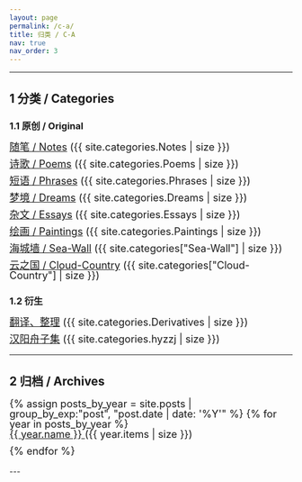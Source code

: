 ```yaml
---
layout: page
permalink: /c-a/
title: 归类 / C-A
nav: true
nav_order: 3
---
```


---

## 1 分类 / Categories

### 1.1 原创 / Original

<ul style="line-height: 1; font-size: 18px; list-style: none; padding-left: 0;">
  <li style="margin-bottom: 12px;"><a href="/blog/category/notes/" style="font-size: inherit;">随笔 / Notes</a> ({{ site.categories.Notes | size }})</li>
  <li style="margin-bottom: 12px;"><a href="/blog/category/poems/" style="font-size: inherit;">诗歌 / Poems</a> ({{ site.categories.Poems | size }})</li>
  <li style="margin-bottom: 12px;"><a href="/blog/category/phrases/" style="font-size: inherit;">短语 / Phrases</a> ({{ site.categories.Phrases | size }})</li>
  <li style="margin-bottom: 12px;"><a href="/blog/category/dreams/" style="font-size: inherit;">梦境 / Dreams</a> ({{ site.categories.Dreams | size }})</li>
  <li style="margin-bottom: 12px;"><a href="/blog/category/essays/" style="font-size: inherit;">杂文 / Essays</a> ({{ site.categories.Essays | size }})</li>
  <li style="margin-bottom: 12px;"><a href="/blog/category/paintings/" style="font-size: inherit;">绘画 / Paintings</a> ({{ site.categories.Paintings | size }})</li>
  <li style="margin-bottom: 12px;"><a href="/blog/category/sea-wall/" style="font-size: inherit;">海城墙 / Sea-Wall</a> ({{ site.categories["Sea-Wall"] | size }})</li>
  <li style="margin-bottom: 12px;"><a href="/blog/category/cloud-country/" style="font-size: inherit;">云之国 / Cloud-Country</a> ({{ site.categories["Cloud-Country"] | size }})</li>
</ul>

### 1.2 衍生

<ul style="line-height: 1; font-size: 18px; list-style: none; padding-left: 0;">
  <li style="margin-bottom: 12px;"><a href="/blog/category/derivatives/" style="font-size: inherit;">翻译、整理</a> ({{ site.categories.Derivatives | size }})</li>
  <li style="margin-bottom: 12px;"><a href="/blog/category/hyzzj/" style="font-size: inherit;">汉阳舟子集</a> ({{ site.categories.hyzzj | size }})</li>
</ul>

---

## 2 归档 / Archives

<ul style="line-height: 1; font-size: 18px; list-style: none; padding-left: 0;">
  {% assign posts_by_year = site.posts | group_by_exp:"post", "post.date | date: '%Y'" %}
  {% for year in posts_by_year %}
    <li style="margin-bottom: 12px;">
      <a href="{{ '/blog/' | append: year.name | relative_url }}" style="font-size: inherit;">
        {{ year.name }}
      </a> ({{ year.items | size }})
    </li>
  {% endfor %}
</ul>
---
